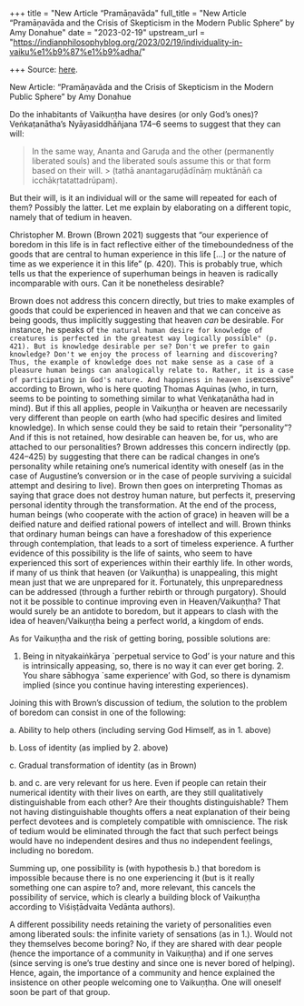 +++
title = "New Article “Pramāṇavāda"
full_title = "New Article “Pramāṇavāda and the Crisis of Skepticism in the Modern Public Sphere” by Amy Donahue"
date = "2023-02-19"
upstream_url = "https://indianphilosophyblog.org/2023/02/19/individuality-in-vaiku%e1%b9%87%e1%b9%adha/"

+++
Source: [here](https://indianphilosophyblog.org/2023/02/19/individuality-in-vaiku%e1%b9%87%e1%b9%adha/).

New Article: “Pramāṇavāda and the Crisis of Skepticism in the Modern Public Sphere” by Amy Donahue

Do the inhabitants of Vaikuṇṭha have desires (or only God’s ones)? Veṅkaṭanātha’s Nyāyasiddhāñjana 174–6 seems to suggest that they can will:

> In the same way, Ananta and Garuḍa and the other (permanently liberated souls) and the liberated souls assume this or that form based on their will. >
> (tathā anantagaruḍādīnāṃ muktānāñ ca icchākṛtatattadrūpam).

But their will, is it an individual will or the same will repeated for each of them? Possibly the latter. Let me explain by elaborating on a different topic, namely that of tedium in heaven.

Christopher M. Brown (Brown 2021) suggests that “our experience of boredom in this life is in fact reflective either of the timeboundedness of the goods that are central to human experience in this life \[…\] or the nature of time as we experience it in this life” (p. 420). This is probably true, which tells us that the experience of superhuman beings in heaven is radically incomparable with ours. Can it be nonetheless desirable?

Brown does not address this concern directly, but tries to make examples of goods that could be experienced in heaven and that we can conceive as being goods, thus implicitly suggesting that heaven *can* be desirable. For instance, he speaks of `the natural human desire for knowledge of creatures is perfected in the greatest way logically possible" (p. 421). But is knowledge desirable per se? Don't we prefer to gain knowledge? Don't we enjoy the process of learning and discovering? Thus, the example of knowledge does not make sense as a case of a pleasure human beings can analogically relate to. Rather, it is a case of participating in God's nature. And happiness in heaven is`excessive” according to Brown, who is here quoting Thomas Aquinas (who, in turn, seems to be pointing to something similar to what Veṅkaṭanātha had in mind). But if this all applies, people in Vaikuṇṭha or heaven are necessarily very different than people on earth (who had specific desires and limited knowledge). In which sense could they be said to retain their “personality”? And if this is not retained, how desirable can heaven be, for us, who are attached to our personalities? Brown addresses this concern indirectly (pp. 424–425) by suggesting that there can be radical changes in one’s personality while retaining one’s numerical identity with oneself (as in the case of Augustine’s conversion or in the case of people surviving a suicidal attempt and desiring to live). Brown then goes on interpreting Thomas as saying that grace does not destroy human nature, but perfects it, preserving personal identity through the transformation. At the end of the process, human beings (who cooperate with the action of grace) in heaven will be a deified nature and deified rational powers of intellect and will. Brown thinks that ordinary human beings can have a foreshadow of this experience through contemplation, that leads to a sort of timeless experience. A further evidence of this possibility is the life of saints, who seem to have experienced this sort of experiences within their earthly life. In other words, if many of us think that heaven (or Vaikuṇṭha) is unappealing, this might mean just that we are unprepared for it. Fortunately, this unpreparedness can be addressed (through a further rebirth or through purgatory). Should not it be possible to continue improving even in Heaven/Vaikuṇṭha? That would surely be an antidote to boredom, but it appears to clash with the idea of heaven/Vaikuṇṭha being a perfect world, a kingdom of ends.

As for Vaikuṇṭha and the risk of getting boring, possible solutions are:

1.  Being in nityakaiṅkārya \`perpetual service to God’ is your nature
    and this is intrinsically appeasing, so, there is no way it can ever
    get boring. 2.  You share sābhogya \`same experience’ with God, so there is dynamism
    implied (since you continue having interesting experiences).

Joining this with Brown’s discussion of tedium, the solution to the problem of boredom can consist in one of the following:

a\. Ability to help others (including serving God Himself, as in 1. above)

b\. Loss of identity (as implied by 2. above)

c\. Gradual transformation of identity (as in Brown)

b\. and c. are very relevant for us here. Even if people can retain their numerical identity with their lives on earth, are they still qualitatively distinguishable from each other? Are their thoughts distinguishable? Them not having distinguishable thoughts offers a neat explanation of their being perfect devotees and is completely compatible with omniscience. The risk of tedium would be eliminated through the fact that such perfect beings would have no independent desires and thus no independent feelings, including no boredom.

Summing up, one possibility is (with hypothesis b.) that boredom is impossible because there is no one experiencing it (but is it really something one can aspire to? and, more relevant, this cancels the possibility of service, which is clearly a building block of Vaikuṇṭha according to Viśiṣṭādvaita Vedānta authors).

A different possibility needs retaining the variety of personalities even among liberated souls: the infinite variety of sensations (as in 1.). Would not they themselves become boring? No, if they are shared with dear people (hence the importance of a community in Vaikuṇṭha) and if one serves (since serving is one’s true destiny and since one is never bored of helping). Hence, again, the importance of a community and hence explained the insistence on other people welcoming one to Vaikuṇṭha. One will oneself soon be part of that group.
